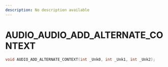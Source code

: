 ```yaml
---
description: No description available 
---
```


# AUDIO\_AUDIO_ADD_ALTERNATE_CONTEXT

```cpp
void AUDIO_ADD_ALTERNATE_CONTEXT(int _Unk0, int _Unk1, int _Unk2);
```